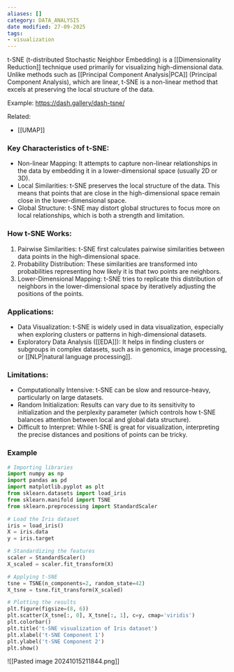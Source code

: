 ```yaml
---
aliases: []
category: DATA_ANALYSIS
date modified: 27-09-2025
tags:
- visualization
---
```

t-SNE (t-distributed Stochastic Neighbor Embedding) is a [[Dimensionality Reduction]] technique used primarily for visualizing high-dimensional data. Unlike methods such as [[Principal Component Analysis|PCA]] (Principal Component Analysis), which are linear, t-SNE is a non-linear method that excels at preserving the local structure of the data. 

Example: https://dash.gallery/dash-tsne/

Related:
- [[UMAP]]
### Key Characteristics of t-SNE:
- Non-linear Mapping: It attempts to capture non-linear relationships in the data by embedding it in a lower-dimensional space (usually 2D or 3D).
- Local Similarities: t-SNE preserves the local structure of the data. This means that points that are close in the high-dimensional space remain close in the lower-dimensional space.
- Global Structure: t-SNE may distort global structures to focus more on local relationships, which is both a strength and limitation.
  
### How t-SNE Works:
1. Pairwise Similarities: t-SNE first calculates pairwise similarities between data points in the high-dimensional space.
2. Probability Distribution: These similarities are transformed into probabilities representing how likely it is that two points are neighbors.
3. Lower-Dimensional Mapping: t-SNE tries to replicate this distribution of neighbors in the lower-dimensional space by iteratively adjusting the positions of the points.

### Applications:
- Data Visualization: t-SNE is widely used in data visualization, especially when exploring clusters or patterns in high-dimensional datasets.
- Exploratory Data Analysis ([[EDA]]): It helps in finding clusters or subgroups in complex datasets, such as in genomics, image processing, or [[NLP|natural language processing]].

### Limitations:
- Computationally Intensive: t-SNE can be slow and resource-heavy, particularly on large datasets.
- Random Initialization: Results can vary due to its sensitivity to initialization and the perplexity parameter (which controls how t-SNE balances attention between local and global data structure).
- Difficult to Interpret: While t-SNE is great for visualization, interpreting the precise distances and positions of points can be tricky.
### Example

```python
# Importing libraries
import numpy as np
import pandas as pd
import matplotlib.pyplot as plt
from sklearn.datasets import load_iris
from sklearn.manifold import TSNE
from sklearn.preprocessing import StandardScaler

# Load the Iris dataset
iris = load_iris()
X = iris.data
y = iris.target

# Standardizing the features
scaler = StandardScaler()
X_scaled = scaler.fit_transform(X)

# Applying t-SNE
tsne = TSNE(n_components=2, random_state=42)
X_tsne = tsne.fit_transform(X_scaled)

# Plotting the results
plt.figure(figsize=(8, 6))
plt.scatter(X_tsne[:, 0], X_tsne[:, 1], c=y, cmap='viridis')
plt.colorbar()
plt.title('t-SNE visualization of Iris dataset')
plt.xlabel('t-SNE Component 1')
plt.ylabel('t-SNE Component 2')
plt.show()

```


![[Pasted image 20241015211844.png]]